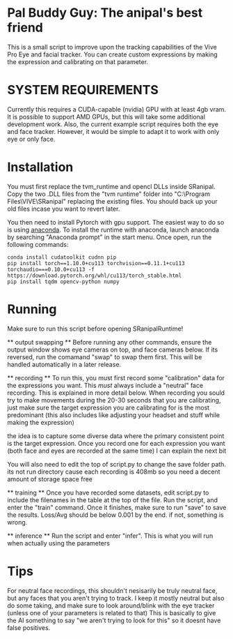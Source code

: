 # Pal Buddy Guy: The anipal's best friend
This is a small script to improve upon the tracking capabilities of the Vive Pro Eye and facial tracker. You can create custom expressions by making the expression and calibrating on that parameter.


# SYSTEM REQUIREMENTS
Currently this requires a CUDA-capable (nvidia) GPU with at least 4gb vram. It is possible to support AMD GPUs, but this will take some additional development work. Also, the current example script requires both the eye and face tracker. However, it would be simple to adapt it to work with only eye or only face.


# Installation
You must first replace the tvm_runtime and opencl DLLs inside SRanipal.
Copy the two .DLL files from the "tvm runtime" folder into "C:\Program Files\VIVE\SRanipal" replacing the existing files. You should back up your old files incase you want to revert later.

You then need to install Pytorch with gpu support. The easiest way to do so is using [anaconda](https://www.anaconda.com/products/individual).
To install the runtime with anaconda, launch anaconda by searching "Anaconda prompt" in the start menu. Once open, run the following commands:
```
conda install cudatoolkit cudnn pip
pip install torch==1.10.0+cu113 torchvision==0.11.1+cu113 torchaudio===0.10.0+cu113 -f https://download.pytorch.org/whl/cu113/torch_stable.html
pip install tqdm opencv-python numpy
```

# Running

Make sure to run this script before opening SRanipalRuntime!

** output swapping **
Before running any other commands, ensure the output window shows eye cameras on top, and face cameras below. If its reversed, run the comamand "swap" to swap them first.
This will be handled automatically in a later release.

** recording **
To run this, you must first record some "calibration" data for the expressions you want.
This *must* always include a "neutral" face recording. This is explained in more detail below.
When recording you sould try to make movements during the 20-30 seconds that you are calibrating, just make sure the target expression you are calibrating for is the most predominant (this also includes like adjusting your headset and stuff while making the expression)

the idea is to capture some diverse data where the primary consistent point is the target expression. Once you record one for each expression you want (both face and eyes are recorded at the same time) I can explain the next bit

You will also need to edit the top of script.py to change the save folder path. its not run directory cause each recording is 408mb so you need a decent amount of storage space free

** training **
Once you have recorded some datasets, edit script.py to include the filenames in the table at the top of the file.
Run the script, and enter the "train" command. Once it finishes, make sure to run "save" to save the results. 
Loss/Avg should be below 0.001 by the end. if not, something is wrong.

** inference **
Run the script and enter "infer". This is what you will run when actually using the parameters

# Tips
For neutral face recordings, this shouldn't nesisarily be truly neutral face, but any faces that you aren't trying to track. I keep it mostly neutral but also do some taking, and make sure to look around/blink with the eye tracker (unless one of your parameters is related to that)
This is basically to give the AI something to say "we aren't trying to look for this" so it doesnt have false positives.









